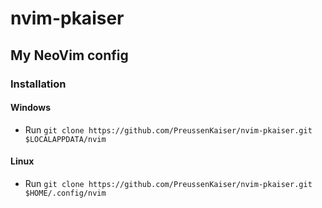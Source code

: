 # nvim-pkaiser
## My NeoVim config

### Installation
#### Windows
- Run `git clone https://github.com/PreussenKaiser/nvim-pkaiser.git $LOCALAPPDATA/nvim`

#### Linux
- Run `git clone https://github.com/PreussenKaiser/nvim-pkaiser.git $HOME/.config/nvim`
